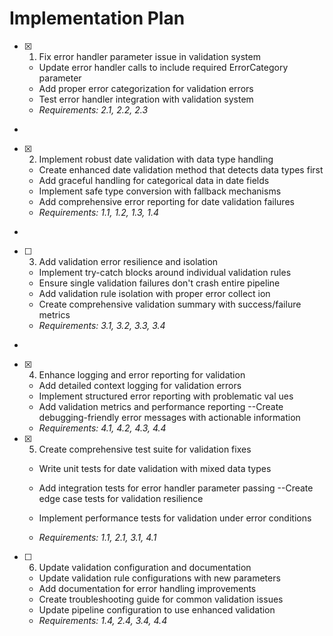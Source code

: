 # Implementation Plan

- [x] 1. Fix error handler parameter issue in validation system




  - Update error handler calls to include required ErrorCategory parameter
  - Add proper error categorization for validation errors
  - Test error handler integration with validation system
  - _Requirements: 2.1, 2.2, 2.3_
-

- [x] 2. Implement robust date validation with data type handling







  - Create enhanced date validation method that detects data types first
  - Add graceful handling for categorical data in date fields
  - Implement safe type conversion with fallback mechanisms
  - Add comprehensive error reporting for date validation failures
  - _Requirements: 1.1, 1.2, 1.3, 1.4_
-


- [ ] 3. Add validation error resilience and isolation







  - Implement try-catch blocks around individual validation rules
  - Ensure single validation failures don't crash entire pipeline
  - Add validation rule isolation with proper error collect
ion
  - Create comprehensive validation summary with success/failure metrics
  - _Requirements: 3.1, 3.2, 3.3, 3.4_

-

- [x] 4. Enhance logging and error reporting for validation












  - Add detailed context logging for validation errors
  - Implement structured error reporting with problematic val
ues
  - Add validation metrics and performance reporting
  --Create debugging-friendly error messages with actionable 
information
  - _Requirements: 4.1, 4.2, 4.3, 4.4_


- [x] 5. Create comprehensive test suite for validation fixes







  - Write unit tests for date validation with mixed data types
  - Add integration tests for error handler parameter passing
  --Create edge case tests for validation resilience

  - Implement performance tests for validation under error conditions
  - _Requirements: 1.1, 2.1, 3.1, 4.1_

- [ ] 6. Update validation configuration and documentation






  - Update validation rule configurations with new parameters
  - Add documentation for error handling improvements
  - Create troubleshooting guide for common validation issues
  - Update pipeline configuration to use enhanced validation
  - _Requirements: 1.4, 2.4, 3.4, 4.4_